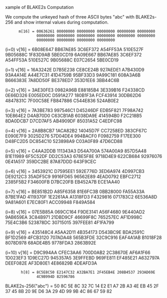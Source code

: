 xample of BLAKE2s Computation

   We compute the unkeyed hash of three ASCII bytes "abc" with
   BLAKE2s-256 and show internal values during computation.

          m[16] = 00636261 00000000 00000000 00000000 00000000 00000000
                  00000000 00000000 00000000 00000000 00000000 00000000
                  00000000 00000000 00000000 00000000

   (i=0)  v[16] = 6B08E647 BB67AE85 3C6EF372 A54FF53A 510E527F 9B05688C
                  1F83D9AB 5BE0CD19 6A09E667 BB67AE85 3C6EF372 A54FF53A
                  510E527C 9B05688C E07C2654 5BE0CD19

   (i=1)  v[16] = 16A3242E D7B5E238 CE8CE24B 927AEDE1 A7B430D9 93A4A14E
                  A44E7C31 41D4759B 95BF33D3 9A99C181 608A3A6B B666383E
                  7A8DD50F BE378ED7 353D1EE6 3BB44C6B

   (i=2)  v[16] = 3AE30FE3 0982A96B E88185B4 3E339B16 F24338CD 0E66D326
                  E005ED0C D591A277 180B1F3A FCF43914 30DB62D6 4847831C
                  7F00C58E FB847886 C544E836 524AB0E2

   (i=3)  v[16] = 7A3BE783 997546C1 D45246DF EDB5F821 7F98A742 10E864E2
                  D4AB70D0 C63CB1AB 6038DA9E 414594B0 F2C218B5 8DA0DCB7
                  D7CD7AF5 AB4909DF 85031A52 C4EDFC98

   (i=4)  v[16] = 2A8B8CB7 1ACA82B2 14045D7F CC7258ED 383CF67C E090E7F9
                  3025D276 57D04DE4 994BACF0 F0982759 F17EE300 D48FC2D5
                  DC854C10 523898A9 C03A0F89 47D6CD88

   (i=5)  v[16] = C4AA2DDB 111343A3 D54A700A 574A00A9 857D5A48 B1E11989
                  6F5C52DF DD2C53A3 678E5F8E 9718D4E9 622CB684 92976076
                  0E41A517 359DC2BE 87A87DDD 643F9CEC

   (i=6)  v[16] = 3453921C D7595EE1 592E776D 3ED6A974 4D997CB3 DE9212C3
                  35ADF5C9 9916FD65 96562E89 4EAD0792 EBFC2712 2385F5B2
                  F34600FB D7BC20FB EB452A7B ECE1AA40

   (i=7)  v[16] = BE851B2D A85F6358 81E6FC3B 0BB28000 FA55A33A 87BE1FAD
                  4119370F 1E2261AA A1318FD3 F4329816 071783C2 6E536A8D
                  9A81A601 E7EC80F1 ACC09948 F849A584

   (i=8)  v[16] = 07E5B85A 069CC164 F9DE3141 A56F4680 9E440AD2 9AB659EA
                  3C84B971 21DBD9CF 46699F8C 765257EC AF1D998C 75E4C3B6
                  523878DC 30715015 397FEE81 4F1FA799

   (i=9)  v[16] = 435148C4 A5AA2D11 4B354173 D543BC9E BDA2591C BF1D2569
                  4FCB3120 707ADA48 565B3FDE 32C9C916 EAF4A1AB B1018F28
                  8078D978 68ADE4B5 9778FDA3 2863B92E

   (i=10) v[16] = D9C994AA CFEC3AA6 700D0AB2 2C38670E AF6A1F66 1D023EF3
                  1D9EC27D 945357A5 3E9FFEBD 969FE811 EF485E21 A632797A
                  DEEF082E AF3D80E1 4E86829B 4DEAFD3A

           h[8] = 8C5E8C50 E2147C32 A32BA7E1 2F45EB4E 208B4537 293AD69E
                  4C9B994D 82596786

   BLAKE2s-256("abc") = 50 8C 5E 8C 32 7C 14 E2 E1 A7 2B A3 4E EB 45 2F
                        37 45 8B 20 9E D6 3A 29 4D 99 9B 4C 86 67 59 82
